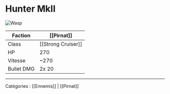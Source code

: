 # Hunter MkII

![Wasp](https://wiki.gangsofspace.com/fr/uploads/pirnat--hunter-mkii.png)

Faction | [[Pirnat]]
--- | ---
Class | [[Strong Cruiser]]
HP | 270
Vitesse | ~270
Bullet DMG | 2x 20

***

Catégories : [[Ennemis]] | [[Pirnat]]